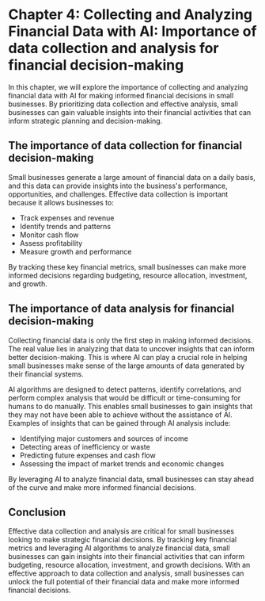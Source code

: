 Chapter 4: Collecting and Analyzing Financial Data with AI: Importance of data collection and analysis for financial decision-making
====================================================================================================================================

In this chapter, we will explore the importance of collecting and analyzing financial data with AI for making informed financial decisions in small businesses. By prioritizing data collection and effective analysis, small businesses can gain valuable insights into their financial activities that can inform strategic planning and decision-making.

The importance of data collection for financial decision-making
---------------------------------------------------------------

Small businesses generate a large amount of financial data on a daily basis, and this data can provide insights into the business's performance, opportunities, and challenges. Effective data collection is important because it allows businesses to:

* Track expenses and revenue
* Identify trends and patterns
* Monitor cash flow
* Assess profitability
* Measure growth and performance

By tracking these key financial metrics, small businesses can make more informed decisions regarding budgeting, resource allocation, investment, and growth.

The importance of data analysis for financial decision-making
-------------------------------------------------------------

Collecting financial data is only the first step in making informed decisions. The real value lies in analyzing that data to uncover insights that can inform better decision-making. This is where AI can play a crucial role in helping small businesses make sense of the large amounts of data generated by their financial systems.

AI algorithms are designed to detect patterns, identify correlations, and perform complex analysis that would be difficult or time-consuming for humans to do manually. This enables small businesses to gain insights that they may not have been able to achieve without the assistance of AI. Examples of insights that can be gained through AI analysis include:

* Identifying major customers and sources of income
* Detecting areas of inefficiency or waste
* Predicting future expenses and cash flow
* Assessing the impact of market trends and economic changes

By leveraging AI to analyze financial data, small businesses can stay ahead of the curve and make more informed financial decisions.

Conclusion
----------

Effective data collection and analysis are critical for small businesses looking to make strategic financial decisions. By tracking key financial metrics and leveraging AI algorithms to analyze financial data, small businesses can gain insights into their financial activities that can inform budgeting, resource allocation, investment, and growth decisions. With an effective approach to data collection and analysis, small businesses can unlock the full potential of their financial data and make more informed financial decisions.
